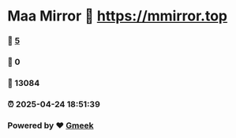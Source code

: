 # Maa Mirror :link: https://mmirror.top 
### :page_facing_up: [5](https://mmirror.top/tag.html) 
### :speech_balloon: 0 
### :hibiscus: 13084 
### :alarm_clock: 2025-04-24 18:51:39 
### Powered by :heart: [Gmeek](https://github.com/Meekdai/Gmeek)
